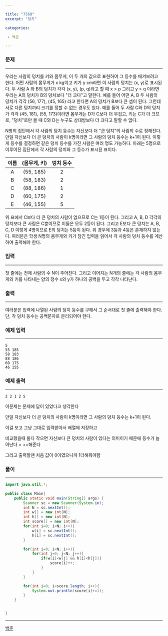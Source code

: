 ```yaml
---

title: "7568"
excerpt: "덩치"

categories:

 - 백준 

---
```


### 문제

---

우리는 사람의 덩치를 키와 몸무게, 이 두 개의 값으로 표현하여 그 등수를 매겨보려고 한다. 어떤 사람의 몸무게가 x kg이고 키가 y cm라면 이 사람의 덩치는 (x, y)로 표시된다. 두 사람 A 와 B의 덩치가 각각 (x, y), (p, q)라고 할 때 x > p 그리고 y > q 이라면 우리는 A의 덩치가 B의 덩치보다 "더 크다"고 말한다. 예를 들어 어떤 A, B 두 사람의 덩치가 각각 (56, 177), (45, 165) 라고 한다면 A의 덩치가 B보다 큰 셈이 된다. 그런데 서로 다른 덩치끼리 크기를 정할 수 없는 경우도 있다. 예를 들어 두 사람 C와 D의 덩치가 각각 (45, 181), (55, 173)이라면 몸무게는 D가 C보다 더 무겁고, 키는 C가 더 크므로, "덩치"로만 볼 때 C와 D는 누구도 상대방보다 더 크다고 말할 수 없다.

N명의 집단에서 각 사람의 덩치 등수는 자신보다 더 "큰 덩치"의 사람의 수로 정해진다. 만일 자신보다 더 큰 덩치의 사람이 k명이라면 그 사람의 덩치 등수는 k+1이 된다. 이렇게 등수를 결정하면 같은 덩치 등수를 가진 사람은 여러 명도 가능하다. 아래는 5명으로 이루어진 집단에서 각 사람의 덩치와 그 등수가 표시된 표이다.

| 이름 | (몸무게, 키) | 덩치 등수 |
| :--: | :----------: | :-------: |
|  A   |  (55, 185)   |     2     |
|  B   |  (58, 183)   |     2     |
|  C   |  (88, 186)   |     1     |
|  D   |  (60, 175)   |     2     |
|  E   |  (46, 155)   |     5     |

위 표에서 C보다 더 큰 덩치의 사람이 없으므로 C는 1등이 된다. 그리고 A, B, D 각각의 덩치보다 큰 사람은 C뿐이므로 이들은 모두 2등이 된다. 그리고 E보다 큰 덩치는 A, B, C, D 이렇게 4명이므로 E의 덩치는 5등이 된다. 위 경우에 3등과 4등은 존재하지 않는다. 여러분은 학생 N명의 몸무게와 키가 담긴 입력을 읽어서 각 사람의 덩치 등수를 계산하여 출력해야 한다.





### 입력

---

첫 줄에는 전체 사람의 수 N이 주어진다. 그리고 이어지는 N개의 줄에는 각 사람의 몸무게와 키를 나타내는 양의 정수 x와 y가 하나의 공백을 두고 각각 나타난다.



### 출력

---

여러분은 입력에 나열된 사람의 덩치 등수를 구해서 그 순서대로 첫 줄에 출력해야 한다. 단, 각 덩치 등수는 공백문자로 분리되어야 한다.





### 예제 입력

---

```
5
55 185
58 183
88 186
60 175
46 155
```



### 예제 출력

---

```
2 2 1 2 5
```







이문제는 문제에 답이 있었다고 생각한다

만일 자신보다 더 큰 덩치의 사람이 k명이라면 그 사람의 덩치 등수는 k+1이 된다.

이걸 보고 그냥 그대로 입력받아서 배열에 저장하고 

비교했을때 둘다 작으면 자신보다 큰 덩치의 사람이 있다는 의미이기 때문에 등수가 늘어난다 = ++해준다

그리고 출력할땐 처음 값이 0이였으니까 1더해줘야함



### 풀이

---

```java
import java.util.*;

public class Main{
    public static void main(String[] args) {
        Scanner sc = new Scanner(System.in);
        int N = sc.nextInt();
        int w[] = new int[N];
        int h[] = new int[N];
        int score[] = new int[N];
        for(int i=0; i<N; i++){
            w[i] = sc.nextInt();
            h[i] = sc.nextInt();
        }

        for(int i=0; i<N; i++){
            for(int j=0; j<N; j++){
                if(w[i]<w[j] && h[i]<h[j]){
                    score[i]++;
                }
            }
        }

        for(int i=0; i<score.length; i++){
            System.out.println(score[i]+=1);
        }
    }


}
```











---

[백준](https://www.acmicpc.net/problem/7568)



